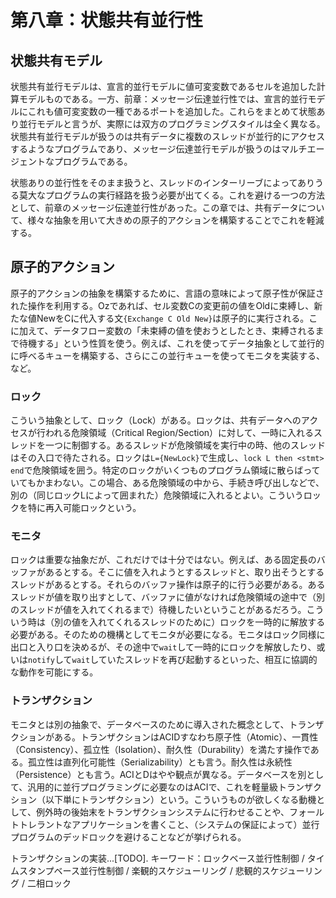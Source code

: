 # 第八章：状態共有並行性

## 状態共有モデル
状態共有並行モデルは、宣言的並行モデルに値可変変数であるセルを追加した計算モデルものである。一方、前章：メッセージ伝達並行性では、宣言的並行モデルにこれも値可変変数の一種であるポートを追加した。これらをまとめて状態あり並行モデルと言うが、実際には双方のプログラミングスタイルは全く異なる。状態共有並行モデルが扱うのは共有データに複数のスレッドが並行的にアクセスするようなプログラムであり、メッセージ伝達並行モデルが扱うのはマルチエージェントなプログラムである。

状態ありの並行性をそのまま扱うと、スレッドのインターリーブによってありうる莫大なプログラムの実行経路を扱う必要が出てくる。これを避ける一つの方法として、前章のメッセージ伝達並行性があった。この章では、共有データについて、様々な抽象を用いて大きめの原子的アクションを構築することでこれを軽減する。

## 原子的アクション
原子的アクションの抽象を構築するために、言語の意味によって原子性が保証された操作を利用する。Ozであれば、セル変数Cの変更前の値をOldに束縛し、新たな値NewをCに代入する文`{Exchange C Old New}`は原子的に実行される。こに加えて、データフロー変数の「未束縛の値を使おうとしたとき、束縛されるまで待機する」という性質を使う。例えば、これを使ってデータ抽象として並行的に呼べるキューを構築する、さらにこの並行キューを使ってモニタを実装する、など。

### ロック
こういう抽象として、ロック（Lock）がある。ロックは、共有データへのアクセスが行われる危険領域（Critical Region/Section）に対して、一時に入れるスレッドを一つに制御する。あるスレッドが危険領域を実行中の時、他のスレッドはその入口で待たされる。ロックは`L={NewLock}`で生成し、`lock L then <stmt> end`で危険領域を囲う。特定のロックがいくつものプログラム領域に散らばっていてもかまわない。この場合、ある危険領域の中から、手続き呼び出しなどで、別の（同じロックLによって囲まれた）危険領域に入れるとよい。こういうロックを特に再入可能ロックという。

### モニタ
ロックは重要な抽象だが、これだけでは十分ではない。例えば、ある固定長のバッファがあるとする。そこに値を入れようとするスレッドと、取り出そうとするスレッドがあるとする。それらのバッファ操作は原子的に行う必要がある。あるスレッドが値を取り出すとして、バッファに値がなければ危険領域の途中で（別のスレッドが値を入れてくれるまで）待機したいということがあるだろう。こういう時は（別の値を入れてくれるスレッドのために）ロックを一時的に解放する必要がある。そのための機構としてモニタが必要になる。モニタはロック同様に出口と入り口を決めるが、その途中で`wait`して一時的にロックを解放したり、或いは`notify`して`wait`していたスレッドを再び起動するといった、相互に協調的な動作を可能にする。

### トランザクション
モニタとは別の抽象で、データベースのために導入された概念として、トランザクションがある。トランザクションはACIDすなわち原子性（Atomic）、一貫性（Consistency）、孤立性（Isolation）、耐久性（Durability）を満たす操作である。孤立性は直列化可能性（Serializability）とも言う。耐久性は永続性（Persistence）とも言う。ACIとDはやや観点が異なる。データベースを別として、汎用的に並行プログラミングに必要なのはACIで、これを軽量級トランザクション（以下単にトランザクション）という。こういうものが欲しくなる動機として、例外時の後始末をトランザクションシステムに行わせることや、フォールトトレラントなアプリケーションを書くこと、（システムの保証によって）並行プログラムのデッドロックを避けることなどが挙げられる。

トランザクションの実装...[TODO].
キーワード：ロックベース並行性制御 / タイムスタンプベース並行性制御 / 楽観的スケジューリング / 悲観的スケジューリング / 二相ロック
